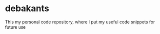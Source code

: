debakants
=========

This my personal code repository, where I put my useful code snippets for future use
